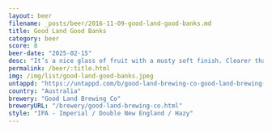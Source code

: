 ```yaml
---
layout: beer
filename: _posts/beer/2016-11-09-good-land-good-banks.md
title: Good Land Good Banks
category: beer
score: 8
beer-date: "2025-02-15"
desc: "It’s a nice glass of fruit with a musty soft finish. Clearer than I would expect from the flavour"
permalink: /beer/:title.html
img: /img/list/good-land-good-banks.jpeg
untappd: "https://untappd.com/b/good-land-brewing-co-good-land-brewing-co-good-banks/5911563"
country: "Australia"
brewery: "Good Land Brewing Co"
breweryURL: "/brewery/good-land-brewing-co.html"
style: "IPA - Imperial / Double New England / Hazy"
---
```

